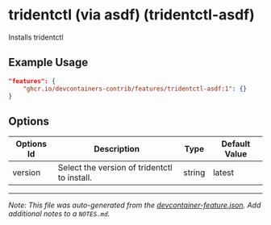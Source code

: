 
# tridentctl (via asdf) (tridentctl-asdf)

Installs tridentctl

## Example Usage

```json
"features": {
    "ghcr.io/devcontainers-contrib/features/tridentctl-asdf:1": {}
}
```

## Options

| Options Id | Description | Type | Default Value |
|-----|-----|-----|-----|
| version | Select the version of tridentctl to install. | string | latest |



---

_Note: This file was auto-generated from the [devcontainer-feature.json](https://github.com/devcontainers-contrib/features/blob/main/src/tridentctl-asdf/devcontainer-feature.json).  Add additional notes to a `NOTES.md`._
